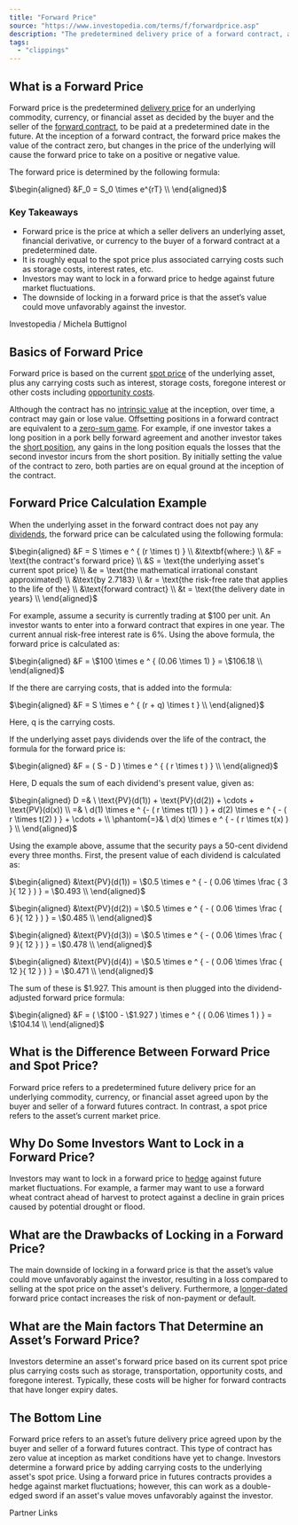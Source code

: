 ```yaml
---
title: "Forward Price"
source: "https://www.investopedia.com/terms/f/forwardprice.asp"
description: "The predetermined delivery price of a forward contract, as agreed on and calculated by the buyer and seller."
tags:
  - "clippings"
---
```

## What is a Forward Price

Forward price is the predetermined [delivery price](https://www.investopedia.com/terms/d/deliveryprice.asp) for an underlying commodity, currency, or financial asset as decided by the buyer and the seller of the [forward contract](https://www.investopedia.com/terms/f/forwardcontract.asp), to be paid at a predetermined date in the future. At the inception of a forward contract, the forward price makes the value of the contract zero, but changes in the price of the underlying will cause the forward price to take on a positive or negative value.

The forward price is determined by the following formula:

$\begin{aligned} &F_0 = S_0 \times e^{rT} \\ \end{aligned}$

### Key Takeaways

- Forward price is the price at which a seller delivers an underlying asset, financial derivative, or currency to the buyer of a forward contract at a predetermined date.
- It is roughly equal to the spot price plus associated carrying costs such as storage costs, interest rates, etc.
- Investors may want to lock in a forward price to hedge against future market fluctuations.
- The downside of locking in a forward price is that the asset’s value could move unfavorably against the investor.

Investopedia / Michela Buttignol

## Basics of Forward Price

Forward price is based on the current [spot price](https://www.investopedia.com/terms/s/spotprice.asp) of the underlying asset, plus any carrying costs such as interest, storage costs, foregone interest or other costs including [opportunity costs](https://www.investopedia.com/terms/o/opportunitycost.asp).

Although the contract has no [intrinsic value](https://www.investopedia.com/terms/i/intrinsicvalue.asp) at the inception, over time, a contract may gain or lose value. Offsetting positions in a forward contract are equivalent to a [zero-sum game](https://www.investopedia.com/terms/z/zero-sumgame.asp). For example, if one investor takes a long position in a pork belly forward agreement and another investor takes the [short position](https://www.investopedia.com/terms/s/short.asp), any gains in the long position equals the losses that the second investor incurs from the short position. By initially setting the value of the contract to zero, both parties are on equal ground at the inception of the contract.

## Forward Price Calculation Example

When the underlying asset in the forward contract does not pay any [dividends](https://www.investopedia.com/terms/d/dividend.asp), the forward price can be calculated using the following formula:

$\begin{aligned} &F = S \times e ^ { (r \times t) } \\ &\textbf{where:} \\ &F = \text{the contract's forward price} \\ &S = \text{the underlying asset's current spot price} \\ &e = \text{the mathematical irrational constant approximated} \\ &\text{by 2.7183} \\ &r = \text{the risk-free rate that applies to the life of the} \\ &\text{forward contract} \\ &t = \text{the delivery date in years} \\ \end{aligned}$

For example, assume a security is currently trading at $100 per unit. An investor wants to enter into a forward contract that expires in one year. The current annual risk-free interest rate is 6%. Using the above formula, the forward price is calculated as:

$\begin{aligned} &F = \$100 \times e ^ { (0.06 \times 1) } = \$106.18 \\ \end{aligned}$

If the there are carrying costs, that is added into the formula:

$\begin{aligned} &F = S \times e ^ { (r + q) \times t } \\ \end{aligned}$

Here, q is the carrying costs.

If the underlying asset pays dividends over the life of the contract, the formula for the forward price is:

$\begin{aligned} &F = ( S - D ) \times e ^ { ( r \times t ) } \\ \end{aligned}$

Here, D equals the sum of each dividend's present value, given as:

$\begin{aligned} D =& \ \text{PV}(d(1)) + \text{PV}(d(2)) + \cdots + \text{PV}(d(x)) \\ =& \ d(1) \times e ^ {- ( r \times t(1) ) } + d(2) \times e ^ { - ( r \times t(2) ) } + \cdots + \\ \phantom{=}& \ d(x) \times e ^ { - ( r \times t(x) ) } \\ \end{aligned}$

Using the example above, assume that the security pays a 50-cent dividend every three months. First, the present value of each dividend is calculated as:

$\begin{aligned} &\text{PV}(d(1)) = \$0.5 \times e ^ { - ( 0.06 \times \frac { 3 }{ 12 } ) } = \$0.493 \\ \end{aligned}$

$\begin{aligned} &\text{PV}(d(2)) = \$0.5 \times e ^ { - ( 0.06 \times \frac { 6 }{ 12 } ) } = \$0.485 \\ \end{aligned}$

$\begin{aligned} &\text{PV}(d(3)) = \$0.5 \times e ^ { - ( 0.06 \times \frac { 9 }{ 12 } ) } = \$0.478 \\ \end{aligned}$

$\begin{aligned} &\text{PV}(d(4)) = \$0.5 \times e ^ { - ( 0.06 \times \frac { 12 }{ 12 } ) } = \$0.471 \\ \end{aligned}$

The sum of these is $1.927. This amount is then plugged into the dividend-adjusted forward price formula:

$\begin{aligned} &F = ( \$100 - \$1.927 ) \times e ^ { ( 0.06 \times 1 ) } = \$104.14 \\ \end{aligned}$

## What is the Difference Between Forward Price and Spot Price?

Forward price refers to a predetermined future delivery price for an underlying commodity, currency, or financial asset agreed upon by the buyer and seller of a forward futures contract. In contrast, a spot price refers to the asset’s current market price.

## Why Do Some Investors Want to Lock in a Forward Price?

Investors may want to lock in a forward price to [hedge](https://www.investopedia.com/terms/h/hedge.asp) against future market fluctuations. For example, a farmer may want to use a forward wheat contract ahead of harvest to protect against a decline in grain prices caused by potential drought or flood.

## What are the Drawbacks of Locking in a Forward Price?

The main downside of locking in a forward price is that the asset’s value could move unfavorably against the investor, resulting in a loss compared to selling at the spot price on the asset's delivery. Furthermore, a [longer-dated](https://www.investopedia.com/terms/l/long-date-forward.asp#:~:text=A%20long%2Ddated%20forward%20is%20an%20OTC%20derivatives%20contract%20that,a%20few%20years%20from%20now.) forward price contact increases the risk of non-payment or default.

## What are the Main factors That Determine an Asset’s Forward Price?

Investors determine an asset's forward price based on its current spot price plus carrying costs such as storage, transportation, opportunity costs, and foregone interest. Typically, these costs will be higher for forward contracts that have longer expiry dates.

## The Bottom Line

Forward price refers to an asset’s future delivery price agreed upon by the buyer and seller of a forward futures contract. This type of contract has zero value at inception as market conditions have yet to change. Investors determine a forward price by adding carrying costs to the underlying asset's spot price. Using a forward price in futures contracts provides a hedge against market fluctuations; however, this can work as a double-edged sword if an asset's value moves unfavorably against the investor.  

Partner Links